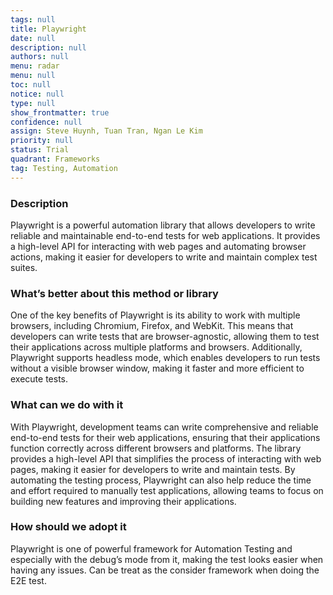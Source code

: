 ```yaml
---
tags: null
title: Playwright
date: null
description: null
authors: null
menu: radar
menu: null
toc: null
notice: null
type: null
show_frontmatter: true
confidence: null
assign: Steve Huynh, Tuan Tran, Ngan Le Kim
priority: null
status: Trial
quadrant: Frameworks
tag: Testing, Automation
---
```


<!-- table_of_contents 2a44e238-7890-4655-b613-bf3603a403dc -->

### Description

Playwright is a powerful automation library that allows developers to write reliable and maintainable end-to-end tests for web applications. It provides a high-level API for interacting with web pages and automating browser actions, making it easier for developers to write and maintain complex test suites.

### What’s better about this method or library

One of the key benefits of Playwright is its ability to work with multiple browsers, including Chromium, Firefox, and WebKit. This means that developers can write tests that are browser-agnostic, allowing them to test their applications across multiple platforms and browsers. Additionally, Playwright supports headless mode, which enables developers to run tests without a visible browser window, making it faster and more efficient to execute tests.

### What can we do with it

With Playwright, development teams can write comprehensive and reliable end-to-end tests for their web applications, ensuring that their applications function correctly across different browsers and platforms. The library provides a high-level API that simplifies the process of interacting with web pages, making it easier for developers to write and maintain tests. By automating the testing process, Playwright can also help reduce the time and effort required to manually test applications, allowing teams to focus on building new features and improving their applications.

### How should we adopt it

Playwright is one of powerful framework for Automation Testing and especially with the debug’s mode from it, making the test looks easier when having any issues. Can be treat as the consider framework when doing the E2E test.

<!-- child_database 01539ee3-b352-4fb1-8b68-d2a960a3e2c7 -->

